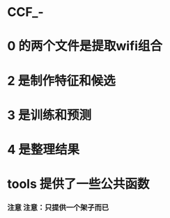 # CCF_-

# 0 的两个文件是提取wifi组合
# 2 是制作特征和候选
# 3 是训练和预测
# 4 是整理结果

# tools 提供了一些公共函数

### 注意 注意：只提供一个架子而已